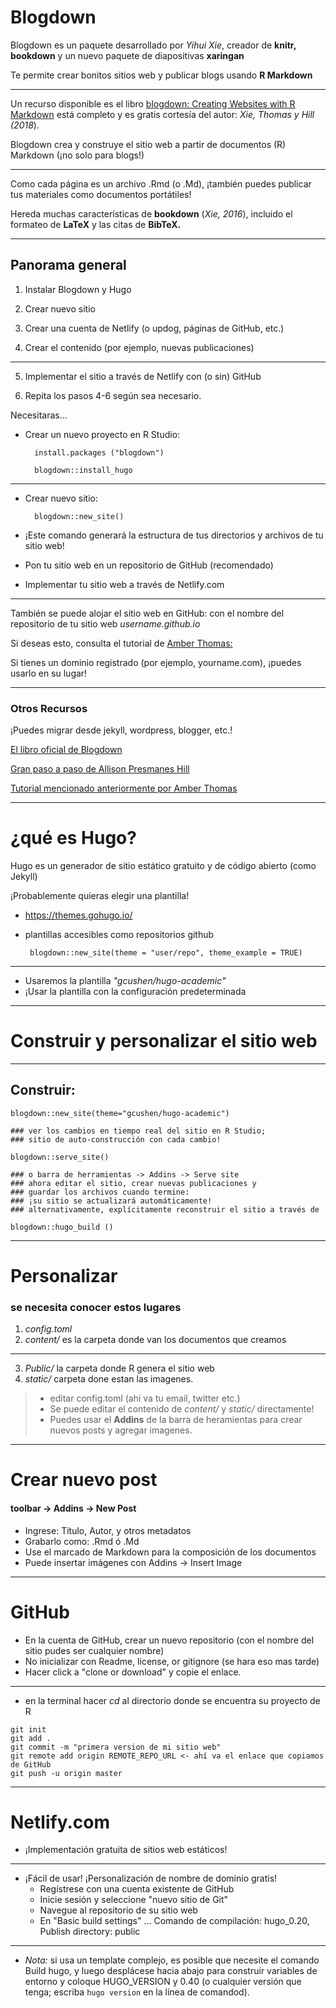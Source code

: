# Blogdown

Blogdown es un paquete desarrollado por _Yihui Xie_, creador de **knitr, bookdown** y un nuevo paquete de diapositivas **xaringan**

Te permite crear bonitos sitios web y publicar blogs usando **R Markdown**

---

Un recurso disponible es el libro  [blogdown: Creating Websites with R Markdown](https://bookdown.org/yihui/blogdown/) está completo y es gratis cortesía del autor: _Xie, Thomas y Hill (2018_).

Blogdown crea y construye el sitio web a partir de documentos (R) Markdown (¡no solo para blogs!)

---

Como cada página es un archivo .Rmd (o .Md), ¡también puedes publicar tus materiales como documentos portátiles!

Hereda muchas características de **bookdown** (_Xie, 2016_), incluido el formateo de **LaTeX** y las citas de **BibTeX.**

---

## Panorama general

1. Instalar Blogdown y Hugo

2. Crear nuevo sitio

3. Crear una cuenta de Netlify (o updog, páginas de GitHub, etc.)

4. Crear el contenido (por ejemplo, nuevas publicaciones)

---

5. Implementar el sitio a través de Netlify con (o sin) GitHub

6. Repita los pasos 4-6 según sea necesario.

Necesitaras...

* Crear un nuevo proyecto en R Studio:

        install.packages ("blogdown")

        blogdown::install_hugo

---

* Crear nuevo sitio:

        blogdown::new_site()

* ¡Este comando generará la estructura de tus directorios y archivos de tu sitio web!

* Pon tu sitio web en un repositorio de GitHub (recomendado)
* Implementar tu sitio web a través de Netlify.com

---

También se puede alojar el sitio web en GitHub: con el nombre del repositorio de tu sitio web _username.github.io_

Si deseas esto, consulta el tutorial de [Amber Thomas:](http://amber.rbind.io/blog/2016/12/19/creatingsite/)

Si tienes un dominio registrado (por ejemplo, yourname.com), ¡puedes usarlo en su lugar!

---

### Otros Recursos

¡Puedes migrar desde jekyll, wordpress, blogger, etc.!

[El libro oficial de Blogdown](https://bookdown.org/yihui/blogdown/)

[Gran paso a paso de Allison Presmanes Hill](https://alison.rbind.io/post/up-and-running-with-blogdown/)

[Tutorial mencionado anteriormente por Amber Thomas](http://amber.rbind.io/blog/2016/12/19/creatingsite/)

---

# ¿qué es Hugo?

Hugo es un generador de sitio estático gratuito y de código abierto (como Jekyll)

¡Probablemente quieras elegir una plantilla! 

* https://themes.gohugo.io/
* plantillas accesibles como repositorios github

       blogdown::new_site(theme = "user/repo", theme_example = TRUE)

---

* Usaremos la plantilla _"gcushen/hugo-academic"_
* ¡Usar la plantilla con la configuración predeterminada

---

# Construir y personalizar el sitio web

---

## Construir:

```
blogdown::new_site(theme="gcushen/hugo-academic")

### ver los cambios en tiempo real del sitio en R Studio; 
### sitio de auto-construcción con cada cambio!

blogdown::serve_site() 

### o barra de herramientas -> Addins -> Serve site
### ahora editar el sitio, crear nuevas publicaciones y 
### guardar los archivos cuando termine:
### ¡su sitio se actualizará automáticamente!
### alternativamente, explícitamente reconstruir el sitio a través de

blogdown::hugo_build ()
```
---

# Personalizar

### se necesita conocer estos lugares

1. _config.toml_
2. _content/_ es la carpeta donde van los documentos que creamos

---

3. _Public/_ la carpeta donde R genera el sitio web
4. _static/_ carpeta done estan las imagenes.

> * editar config.toml (ahi va tu email, twitter etc.)
> * Se puede editar el contenido de _content/_ y _static/_ directamente!
> * Puedes usar el **Addins** de la barra de heramientas para crear nuevos posts y agregar imagenes.

---

# Crear nuevo post
#### toolbar -> Addins -> New Post

* Ingrese: Título, Autor, y otros metadatos
* Grabarlo como: .Rmd ó .Md
* Use el marcado de Markdown para la composición de los documentos
* Puede insertar imágenes con Addins -> Insert Image

---

# GitHub

*  En la cuenta de GitHub, crear un nuevo repositorio (con el nombre del sitio pudes ser cualquier nombre)
* No inicializar con Readme, license, or gitignore (se hara eso mas tarde)
* Hacer click a "clone or download" y copie el enlace.

---

* en la terminal hacer _cd_ al directorio donde se encuentra su proyecto de R

```
git init
git add .
git commit -m "primera version de mi sitio web"
git remote add origin REMOTE_REPO_URL <- ahí va el enlace que copiamos de GitHub
git push -u origin master
```
---

# Netlify.com

* ¡Implementación gratuita de sitios web estáticos!

---

* ¡Fácil de usar! ¡Personalización de nombre de dominio gratis!
  + Regístrese con una cuenta existente de GitHub
  + Inicie sesión y seleccione "nuevo sitio de Git"
  + Navegue al repositorio de su sitio web
  + En "Basic build settings" ... Comando de compilación: hugo_0.20, Publish directory: public

---

* _Nota:_ si usa un template complejo, es posible que necesite el comando Build hugo, y luego desplácese hacia abajo para construir variables de entorno y coloque HUGO_VERSION y 0.40 (o cualquier versión que tenga; escriba ```hugo version``` en la línea de comandod).
